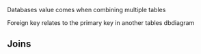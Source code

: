 
Databases value comes when combining multiple tables 

Foreign key relates to the primary key in another tables
dbdiagram

## Joins